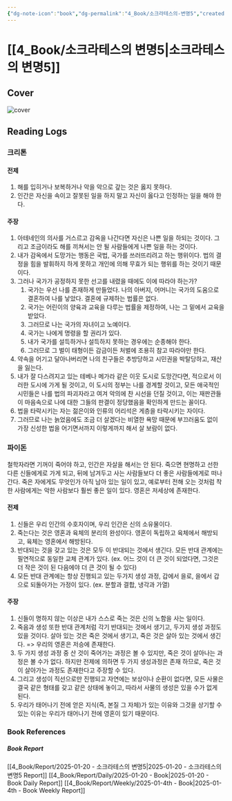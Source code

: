 ```yaml
---
{"dg-note-icon":"book","dg-permalink":"4_Book/소크라테스의-변명5","created-date":"2025-01-20 9:05:38 am","date":"2025-01-20","type":"book","tags":["book"],"aliases":null,"category":["Philosophy"],"author":"플라톤","publisher":"현대지성","publishDate":"2019-11-15T00:00:00.000+09:00","pages":"525","cover":"http://books.google.com/books/content?id=4_m-DwAAQBAJ&printsec=frontcover&img=1&zoom=1&edge=curl&source=gbs_api","rating":null,"status":"<progress max=100 value=0> </progress> 0%","dg-publish":true,"permalink":"/4_Book/소크라테스의-변명5/","dgPassFrontmatter":true,"noteIcon":"book"}
---
```



# [[4_Book/소크라테스의 변명5\|소크라테스의 변명5]]
## Cover
![cover](http://books.google.com/books/content?id=4_m-DwAAQBAJ&printsec=frontcover&img=1&zoom=1&edge=curl&source=gbs_api)
## Reading Logs 
### 크리톤
#### 전제
1. 해를 입히거나 보복하거나 악을 악으로 갚는 것은 옳지 못하다.
2. 인간은 자신을 속이고 잘못된 일을 하지 말고 자신이 옳다고 인정하는 일을 해야 한다.

#### 주장
1. 아테네인의 의사를 거스르고 감옥을 나간다면 자신은 나쁜 일을 하되는 것이다. 그리고 조금이라도 해를 끼쳐서는 안 될 사람들에게 나쁜 일을 하는 것이다.
2. 내가 감옥에서 도망가는 행동은 국법, 국가를 쓰러뜨리려고 하는 행위이다. 법의 결정을 힘을 발휘하지 하게 못하고 개인에 의해 무효가 되는 행위를 하는 것이기 때문이다.
3. 그러나 국가가 공정하지 못한 선고를 내렸을 때에도 이에 따라야 하는가? 
	1. 국가는 우선 나를 존재하게 만들었다. 나의 아버지, 어머니는 국가의 도움으로 결혼하여 나를 낳았다. 결혼에 규제하는 법률은 없다.
	2. 국가는 어린이의 양육과 교육을 다루는 법률을 제정하여, 나는 그 밑에서 교육을 받았다.
	3. 그러므로 나는 국가의 자녀이고 노예이다. 
	4. 국가는 나에게 명령을 할 권리가 있다.
	5. 내가 국가를 설득하거나 설득하지 못하는 경우에는 순종해야 한다. 
	6. 그러므로 그 벌이 태형이든 감금이든 처벌에 조용히 참고 따라야만 한다.
4. 약속을 어기고 달아나버리면 나의 친구들은 추방당하고 시민권을 박탈당하고, 재산을 잃는다. 
5. 내가 잘 다스려지고 있는 테베나 메가라 같은 이웃 도시로 도망간다면, 적으로서 이러한 도시에 가게 될 것이고, 이 도시의 정부는 나를 경계할 것이고, 모든 애국적인 시민들은 나를 법의 파괴자라고 여겨 악의에 찬 시선을 던질 것이고, 이는 재판관들이 마음속으로 나에 대한 그들의 판결이 정당했음을 확인하게 만드는 꼴이다. 
6. 법을 타락시키는 자는 젊은이와 인류의 어리석은 게층을 타락시키는 자이다. 
7. 그러므로 나는 늙었음에도 조금 더 살겠다는 비열한 욕망 때문에 부끄러움도 없이 가장 신성한 법을 어기면서까지 이렇게까지 해서 살 보람이 없다.

### 파이돈
철학자라면 기꺼이 죽어야 하고, 인간은 자살을 해서는 안 된다.
죽으면 현명하고 선한 다른 신들에게로 가게 되고, 뒤에 남겨두고 사는 사람들보다 더 좋은 사람들에게로 떠나간다.
죽은 자에게도 무엇인가 아직 남아 있는 일이 있고, 예로부터 전해 오는 것처럼 착한 사람에게는 악한 사람보다 훨씬 좋은 일이 있다.
영혼은 저세상에 존재한다.
#### 전제
1. 신들은 우리 인간의 수호자이며, 우리 인간은 신의 소유물이다.
2. 죽는다는 것은 영혼과 육체의 분리의 완성이다. 영혼이 독립하고 육체에서 해방되고, 육체는 영혼에서 해방된다.
3. 반대되는 것을 갖고 있는 것은 모두 이 반대되는 것에서 생긴다. 모든 반대 관계에는 필연적으로 동일한 교체 관계가 있다. (ex. 어느 것이 더 큰 것이 되었다면, 그것은 더 작은 것이 된 다음에야 더 큰 것이 될 수 있다)
4. 모든 반대 관계에는 항상 진행되고 있는 두가지 생성 과정, 갑에서 을로, 을에서 갑으로 되돌아가는 가정이 있다. (ex. 분할과 결합, 냉각과 가열)
#### 주장
1. 신들이 명하지 않는 이상은 내가 스스로 죽는 것은 신의 노함을 사는 일이다.
2. 죽음과 생성 또한 반대 관계처럼 각기 반대되는 것에서 생기고, 두가지 생성 과정도 있을 것이다. 살아 있는 것은 죽은 것에서 생기고, 죽은 것은 살아 있는 것에서 생긴다. => 우리의 영혼은 저승에 존재한다.
3. 두 가지 생성 과정 중 산 것이 죽어가는 과정은 볼 수 있지만, 죽은 것이 살아나는 과정은 볼 수가 없다. 하지만 전제에 의하면 두 가지 생성과정은 존재 하므로, 죽은 것이 살아가는 과정도 존재한다고 주장할 수 있다.
4. 그리고 생성이 직선으로만 진행되고 자연에는 보상이나 순환이 없다면, 모든 사물은 결국 같은 형태를 갖고 같은 상태에 놓이고, 따라서 사물의 생성은 있을 수가 없게 된다.
5. 우리가 태어나기 전에 얻은 지식(즉, 본질 그 자체)가 있는 이유와 그것을 상기할 수 있는 이유는 우리가 태어나기 전에 영혼이 있기 때문이다.




### Book References
##### Book Report
[[4_Book/Report/2025-01-20 - 소크라테스의 변명5\|2025-01-20 - 소크라테스의 변명5 Report]]
[[4_Book/Report/Daily/2025-01-20 - Book\|2025-01-20 - Book Daily Report]]
[[4_Book/Report/Weekly/2025-01-4th - Book\|2025-01-4th - Book Weekly Report]]





